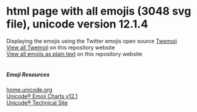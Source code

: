 # html page with all emojis (3048 svg file), unicode version 12.1.4
Displaying the emojis using the Twitter emojis open source [Twemoji](https://github.com/twitter/twemoji)<br/>
[View all Twemoji](https://mexsu.github.io/allEmojis/) on this repository website<br/>
[View all emojis as plain text](https://mexsu.github.io/allEmojis/emoji.txt) on this repository website<br/><br/>
##### Emoji Resources
[home.unicode.org](https://home.unicode.org/)<br/>
[Unicode® Emoji Charts v12.1](https://unicode.org/emoji/charts-12.1/index.html)<br/>
[Unicode® Technical Site](http://unicode.org/main.html)
